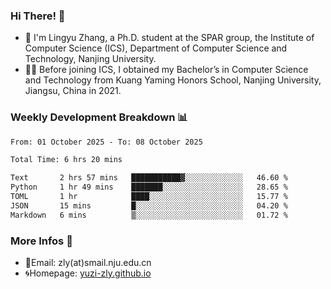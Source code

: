 ### Hi There! 👋 
- 🐳 I'm Lingyu Zhang, a Ph.D. student at the SPAR group, the Institute of Computer Science (ICS), Department of Computer Science and Technology, Nanjing University.
- 🧑‍🎓 Before joining ICS, I obtained my Bachelor’s in Computer Science and Technology from Kuang Yaming Honors School, Nanjing University, Jiangsu, China in 2021.

### Weekly Development Breakdown :bar_chart:

<!--START_SECTION:waka-->

```txt
From: 01 October 2025 - To: 08 October 2025

Total Time: 6 hrs 20 mins

Text       2 hrs 57 mins   ███████████▓░░░░░░░░░░░░░   46.60 %
Python     1 hr 49 mins    ███████░░░░░░░░░░░░░░░░░░   28.65 %
TOML       1 hr            ████░░░░░░░░░░░░░░░░░░░░░   15.77 %
JSON       15 mins         █░░░░░░░░░░░░░░░░░░░░░░░░   04.20 %
Markdown   6 mins          ▒░░░░░░░░░░░░░░░░░░░░░░░░   01.72 %
```

<!--END_SECTION:waka-->

<!--
### Github Contributions :octocat:

![](https://raw.githubusercontent.com/yuzi-zly/yuzi-zly/output/github-contribution-grid-snake.svg)              
-->

### More Infos 📖

- 📧Email: zly(at)smail.nju.edu.cn
- 🌀Homepage: [yuzi-zly.github.io](https://yuzi-zly.github.io/)
